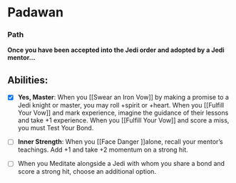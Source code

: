 # Padawan
### Path
**Once you have been accepted into the Jedi order and adopted by a Jedi mentor…**

## Abilities:
- [x] **Yes, Master**: When you [[Swear an Iron Vow]] by making a promise to a Jedi knight or master, you may roll +spirit or +heart. When you [[Fulfill Your Vow]] and mark experience, imagine the guidance of their lessons and take +1 experience. When you [[Fulfill Your Vow]] and score a miss, you must Test Your Bond.

- [ ] **Inner Strength**: When you [[Face Danger ]]alone, recall your mentor’s teachings. Add +1 and take +2 momentum on a strong hit.

- [ ] When you Meditate alongside a Jedi with whom you share a bond and score a strong hit, choose an additional option.

